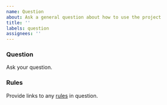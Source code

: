 ```yaml
---
name: Question
about: Ask a general question about how to use the project
title: ''
labels: question
assignees: ''
---
```


### Question

Ask your question.

### Rules

Provide links to any [rules](https://docs.microsoft.com/en-us/visualstudio/ide/editorconfig-code-style-settings-reference) in question.
